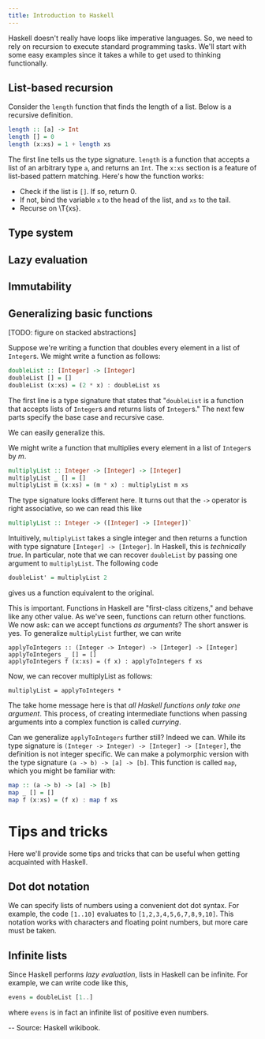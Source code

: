 ```yaml
---
title: Introduction to Haskell
---
```


Haskell doesn't really have loops like imperative languages.  So, we need to rely on recursion to execute standard programming tasks.  We'll start with some easy examples since it takes a while to get used to thinking functionally.

## List-based recursion

Consider the `length` function that finds the length of a list.  Below is a recursive definition.

```haskell
length :: [a] -> Int
length [] = 0
length (x:xs) = 1 + length xs
```

The first line tells us the type signature.  `length` is a function that accepts a list of an arbitrary type `a`, and returns an `Int`.  The `x:xs` section is a feature of list-based pattern matching.  Here's how the function works:

- Check if the list is `[]`.  If so, return 0.
- If not, bind the variable `x` to the head of the list, and `xs` to the tail.
- Recurse on \T{xs}.

## Type system

## Lazy evaluation

## Immutability

## Generalizing basic functions

[TODO: figure on stacked abstractions]

Suppose we're writing a function that doubles every element in a list of `Integer`s.  We might write a function as follows:

```haskell
doubleList :: [Integer] -> [Integer]
doubleList [] = []
doubleList (x:xs) = (2 * x) : doubleList xs
```

The first line is a type signature that states that "`doubleList` is a function that accepts lists of `Integer`s and returns lists of `Integer`s."  The next few parts specify the base case and recursive case.

We can easily generalize this.

We might write a function that multiplies every element in a list of `Integer`s by $m$.

```haskell
multiplyList :: Integer -> [Integer] -> [Integer]
multiplyList _ [] = []
multiplyList m (x:xs) = (m * x) : multiplyList m xs
```

The type signature looks different here.  It turns out that the `->` operator is right associative, so we can read this like

```haskell
multiplyList :: Integer -> ([Integer] -> [Integer])`
```

Intuitively, `multiplyList` takes a single integer and then returns a function with type signature `[Integer] -> [Integer]`.  In Haskell, this is _technically true_.  In particular, note that we can recover `doubleList` by passing one argument to `multiplyList`.  The following code

```haskell
doubleList' = multiplyList 2
```
gives us a function equivalent to the original.

This is important.  Functions in Haskell are "first-class citizens," and behave like any other value.  As we've seen, functions can return other functions.  We now ask: can we accept functions _as arguments_?  The short answer is yes.  To generalize `multiplyList` further, we can write

```
applyToIntegers :: (Integer -> Integer) -> [Integer] -> [Integer]
applyToIntegers _ [] = []
applyToIntegers f (x:xs) = (f x) : applyToIntegers f xs
```

Now, we can recover multiplyList as follows:

```
multiplyList = applyToIntegers *
```

The take home message here is that _all Haskell functions only take one argument_.  This process, of creating intermediate functions when passing arguments into a complex function is called _currying_.

Can we generalize `applyToIntegers` further still?  Indeed we can.  While its type signature is `(Integer -> Integer) -> [Integer] -> [Integer]`, the definition is not integer specific.  We can make a polymorphic version with the type signature `(a -> b) -> [a] -> [b]`.  This function is called `map`, which you might be familiar with:

```haskell
map :: (a -> b) -> [a] -> [b]
map _ [] = []
map f (x:xs) = (f x) : map f xs
```

# Tips and tricks

Here we'll provide some tips and tricks that can be useful when getting acquainted with Haskell.

## Dot dot notation

We can specify lists of numbers using a convenient dot dot syntax.  For example, the code `[1..10]` evaluates to `[1,2,3,4,5,6,7,8,9,10]`.  This notation works with characters and floating point numbers, but more care must be taken.

## Infinite lists

Since Haskell performs _lazy evaluation_, lists in Haskell can be infinite.  For example, we can write code like this,

```haskell
evens = doubleList [1..]
```

where `evens` is in fact an infinite list of positive even numbers.

-- Source: Haskell wikibook.